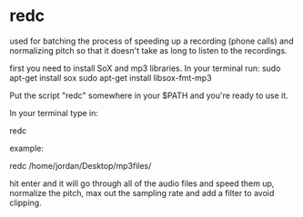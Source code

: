 # redc
used for batching the process of speeding up a recording (phone calls) and normalizing pitch so that it doesn't take as long to listen to the recordings.

first you need to install SoX and mp3 libraries. In your terminal run:
sudo apt-get install sox
sudo apt-get install libsox-fmt-mp3

Put the script "redc" somewhere in your $PATH and you're ready to use it.

In your terminal type in:

redc <absolute path to the directory you want to work in>
  
  example:
  
  redc /home/jordan/Desktop/mp3files/
  
  hit enter and it will go through all of the audio files and speed them up, normalize the pitch, max out the sampling rate and add a filter to avoid clipping.

